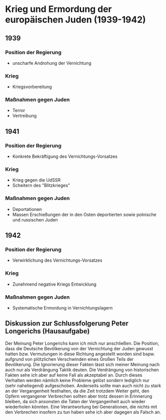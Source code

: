 Krieg und Ermordung der europäischen Juden (1939-1942)
======================================================

1939
----

### Position der Regierung

-   unscharfe Androhung der Vernichtung

### Krieg

-   Kriegsvorbereitung

### Maßnahmen gegen Juden

-   Terror
-   Vertreibung

1941
----

### Position der Regierung

-   Konkrete Bekräftigung des Vernichtungs-Vorsatzes

### Krieg

-   Krieg gegen die UdSSR
-   Scheitern des "Blitzkrieges"

### Maßnahmen gegen Juden

-   Deportationen
-   Massen Erschießungen der in den Osten deportierten sowie polnische
    und russischen Juden

1942
----

### Position der Regierung

-   Verwirklichung des Vernichtungs-Vorsatzes

### Krieg

-   Zunehmend negative Kriegs Entwicklung

### Maßnahmen gegen Juden

-   Systematische Ermordung in Vernichtungslagern

Diskussion zur Schlussfolgerung Peter Longerichs (Hausaufgabe)
--------------------------------------------------------------

Der Meinung Peter Longerichs kann ich mich nur anschließen. Die
Position, dass die Deutsche Bevölkerung von der Vernichtung der Juden
gewusst hatten bzw. Vermutungen in diese Richtung angestellt worden sind
bspw. aufgrund von plötzlichen Verschwinden eines Großen Teils der
Bevölkerung. Die Ignorierung dieser Fakten lässt sich meiner Meinung
nach auch nur als Verdrängung Taktik deuten. Die Verdrängung von
historischen Fakten sehe ich aber auf keine Fall als akzeptabel an.
Durch dieses Verhalten werden nämlich keine Probleme gelöst sondern
lediglich nur (sehr naheliegend) aufgeschoben. Anderseits sollte man
auch nicht zu stark an der Vergangenheit festhalten, da die Zeit trotzdem
Weiter geht, den Opfern vergangener Verbrechen sollten aber trotz dessen
in Erinnerung bleiben, da sich ansonsten die Taten der Vergangenheit
auch wieder wiederholen könnten. Eine Verantwortung bei Generationen,
die nichts mit den Verbrechen insofern zu tun haben sehe ich aber
dagegen als Falsch an.
